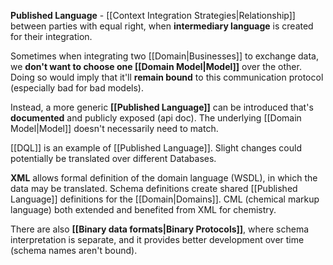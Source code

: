 **Published Language** - [[Context Integration Strategies|Relationship]] between parties with equal right, when **intermediary language** is created for their integration.

Sometimes when integrating two [[Domain|Businesses]] to exchange data, we **don't want to choose one [[Domain Model|Model]]** over the other. Doing so would imply that it'll **remain bound** to this communication protocol (especially bad for bad models).

Instead, a more generic **[[Published Language]]** can be introduced that's **documented** and publicly exposed (api doc). The underlying [[Domain Model|Model]] doesn't necessarily need to match.

[[DQL]] is an example of [[Published Language]]. Slight changes could potentially be translated over different Databases.

**XML** allows formal definition of the domain language (WSDL), in which the data may be translated. Schema definitions create shared [[Published Language]] definitions for the [[Domain|Domains]]. 
CML (chemical markup language) both extended and benefited from XML for chemistry.

There are also **[[Binary data formats|Binary Protocols]]**, where schema interpretation is separate, and it provides better development over time (schema names aren't bound).